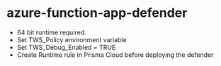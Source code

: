 # azure-function-app-defender

- 64 bit runtime required.
- Set TWS_Policy environment variable
- Set TWS_Debug_Enabled = TRUE
- Create Runtime rule in Prisma Cloud before deploying the defender
